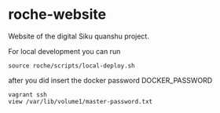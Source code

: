 roche-website
=============

Website of the digital Siku quanshu project. 

For local development you can run
```shell
source roche/scripts/local-deploy.sh
```
after you did insert the docker password DOCKER_PASSWORD

```shell
vagrant ssh
view /var/lib/volume1/master-password.txt
```
